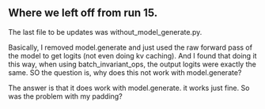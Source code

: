 ## Where we left off from run 15.

The last file to be updates was without_model_generate.py.

Basically, I removed model.generate and just used the raw forward pass of the model to get logits (not even doing kv caching). And I found that doing it this way, when using batch_invariant_ops, the output logits were exactly the same. SO the question is, why does this not work with model.generate?

The answer is that it does work with model.generate. it works just fine. So was the problem with my padding?
